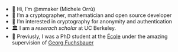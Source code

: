 - 👋 Hi, I’m @mmaker (Michele Orrù)
- 👀 I’m a cryptographer, mathematician and open source developer 
- 🌱 I’m interested in cryptography for anonymity and authentication
- 🏛️ I am a _reserach scholar_ at UC Berkeley. 
- 🎨 Previusly, I was a PhD student at the [École](https://ens.fr) under the amazing supervision of [Georg Fuchsbauer](https://www.di.ens.fr/~fuchsbau/)
